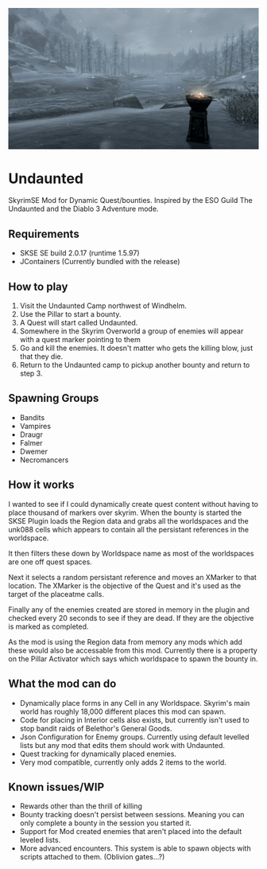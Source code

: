 <p align="center">
  <img src="./docs/logo.jpg" alt="Size Limit CLI" width="720">
</p>

# Undaunted
SkyrimSE Mod for Dynamic Quest/bounties.
Inspired by the ESO Guild The Undaunted and the Diablo 3 Adventure mode.

## Requirements
* SKSE SE build 2.0.17 (runtime 1.5.97)
* JContainers (Currently bundled with the release)

## How to play

1. Visit the Undaunted Camp northwest of Windhelm.
2. Use the Pillar to start a bounty.
3. A Quest will start called Undaunted.
3. Somewhere in the Skyrim Overworld a group of enemies will appear with a quest marker pointing to them
4. Go and kill the enemies. It doesn't matter who gets the killing blow, just that they die.
5. Return to the Undaunted camp to pickup another bounty and return to step 3.

## Spawning Groups

* Bandits
* Vampires
* Draugr
* Falmer
* Dwemer
* Necromancers

## How it works

I wanted to see if I could dynamically create quest content without having to place thousand of markers over skyrim.
When the bounty is started the SKSE Plugin loads the Region data and grabs all the worldspaces and the unk088 cells which appears to contain all the persistant references in the worldspace.

It then filters these down by Worldspace name as most of the worldspaces are one off quest spaces.

Next it selects a random persistant reference and moves an XMarker to that location. The XMarker is the objective of the Quest and it's used as the target of the placeatme calls.

Finally any of the enemies created are stored in memory in the plugin and checked every 20 seconds to see if they are dead. If they are the objective is marked as completed.

As the mod is using the Region data from memory any mods which add these would also be accessable from this mod. Currently there is a property on the Pillar Activator which says which worldspace to spawn the bounty in.

## What the mod can do

* Dynamically place forms in any Cell in any Worldspace. Skyrim's main world has roughly 18,000 different places this mod can spawn.
* Code for placing in Interior cells also exists, but currently isn't used to stop bandit raids of Belethor's General Goods.
* Json Configuration for Enemy groups. Currently using default levelled lists but any mod that edits them should work with Undaunted.
* Quest tracking for dynamically placed enemies.
* Very mod compatible, currently only adds 2 items to the world.

## Known issues/WIP

* Rewards other than the thrill of killing
* Bounty tracking doesn't persist between sessions. Meaning you can only complete a bounty in the session you started it.
* Support for Mod created enemies that aren't placed into the default leveled lists.
* More advanced encounters. This system is able to spawn objects with scripts attached to them. (Oblivion gates...?)
